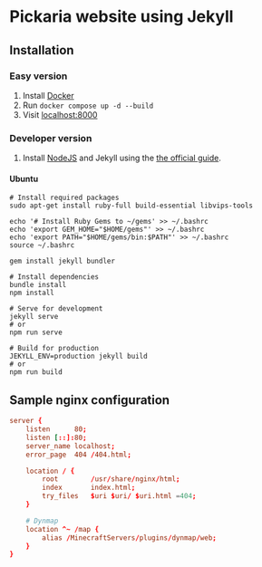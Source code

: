# Pickaria website using Jekyll

## Installation

### Easy version

1. Install [Docker](https://docs.docker.com/engine/install/)
2. Run `docker compose up -d --build`
3. Visit [localhost:8000](http://localhost:8000)

### Developer version

1. Install [NodeJS](https://nodejs.org/) and Jekyll using the [the official guide](https://jekyllrb.com/docs/installation/).  

#### Ubuntu

```shell
# Install required packages
sudo apt-get install ruby-full build-essential libvips-tools

echo '# Install Ruby Gems to ~/gems' >> ~/.bashrc
echo 'export GEM_HOME="$HOME/gems"' >> ~/.bashrc
echo 'export PATH="$HOME/gems/bin:$PATH"' >> ~/.bashrc
source ~/.bashrc

gem install jekyll bundler

# Install dependencies
bundle install
npm install

# Serve for development
jekyll serve
# or
npm run serve

# Build for production
JEKYLL_ENV=production jekyll build
# or
npm run build
```

## Sample nginx configuration

```conf
server {
    listen      80;
    listen [::]:80;
    server_name localhost;
    error_page  404 /404.html;

    location / {
        root        /usr/share/nginx/html;
        index       index.html;
        try_files   $uri $uri/ $uri.html =404;
    }

    # Dynmap
    location ^~ /map {
        alias /MinecraftServers/plugins/dynmap/web;
    }
}
```